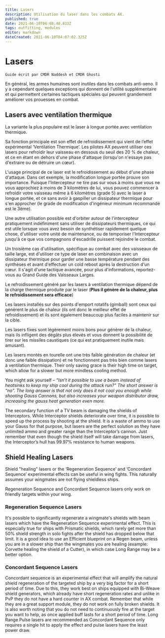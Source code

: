 ```yaml
---
title: Lasers
description: Utilisation du laser dans les combats AX.
published: true
date: 2021-06-10T06:08:40.833Z
tags: outfitting, modules
editor: markdown
dateCreated: 2021-06-10T04:07:02.325Z
---
```


# Lasers
`Guide écrit par CMDR Naddesh et CMDR Ghosti`

En général, les armes humaines sont inutiles dans les combats anti-xeno. Il y a cependant quelques exceptions qui donnent de l'utilité supplémentaire et qui permettent certaines tactiques spéciales qui peuvent grandement améliorer vos prouesses en combat.

## Lasers avec ventilation thermique

La variante la plus populaire est le laser à longue portée avec ventilation thermique.

Sa fonction principale est son effet de refroidissement qui vient de l’effet expérimental ‘Ventilation Thermique’. Les pilotes AX peuvent utiliser ces lasers pour refroidir leur vaisseau en dessous du seuil des 20 % de chaleur, et ce en étant en dehors d'une phase d'attaque (lorsqu'on n'essaye pas d'extraire ou de détruire un cœur).

L'usage principal de ce laser est le refroidissement au début d'une phase d'attaque. Dans cet exemple, la modification longue portée prouve son importance. Puisque l'Intercepteur ne tire pas sur vous à moins que vous ne vous approchiez à moins de 3 kilomètres de lui, vous pouvez commencer à refroidir votre vaisseau même à 6 kilomètres (grade 5) avec le laser à longue portée, et ce sans avoir à gaspiller un dissipateur thermique pour s'en approcher (le grade de modification d'ingénieur minimum recommandé est le 3ème).

Une autre utilisation possible est d'orbiter autour de l'intercepteur pratiquement indéfiniment sans utiliser de dissipateurs thermiques, ce qui est utile lorsque vous avez besoin de synthétiser rapidement quelque chose, d'utiliser votre unité de maintenance, ou de temporiser l'Intercepteur jusqu'à ce que vos compagnons d'escadrille puissent rejoindre le combat.

Un troisième cas d'utilisation, spécifique au combat avec des vaisseaux de taille large, est d'utiliser ce type de laser en combinaison avec un dissipateur thermique pour garder une basse température pendant des synthèses et avant d'effectuer un cold reboot après la destruction d'un cœur. Il s'agit d'une tactique avancée, pour plus d'informations, reportez-vous au Grand Guide des Vaisseaux Larges.

Le refroidissement généré par les lasers à ventilation thermique dépend de la charge thermique produite par le laser (**Plus il génère de la chaleur, plus le refroidissement sera efficace**)

Les lasers installés sur des points d'emport rotatifs (gimball) sont ceux qui génèrent le plus de chaleur (ils ont donc le meilleur effet de refroidissement) et ils sont également beaucoup plus faciles à maintenir sur la cible.

Les lasers fixes sont légèrement moins bons pour générer de la chaleur, mais ils infligent des dégâts plus élevés et vous donnent la possibilité de tirer sur les missiles caustiques (ce qui est pratiquement inutile mais amusant).

Les lasers montés en tourelle ont une très faible génération de chaleur (et donc une faible dissipation) et ne fonctionnent pas très bien comme lasers à ventilation thermique. Their only saving grace is their high time on target, which allow for a slower but more mindless cooling method.

You might ask yourself – *“Isn’t it possible to use a beam instead of heatsinks to keep my ship cool during the attack run?” The short answer is “no”. The long answer is that not only does it not cool you enough while shooting Gauss Cannons, but also increases your weapon distributor draw, increasing the gauss heat generation even more.*

The secondary function of a TV beam is damaging the shields of Interceptors. While Interceptor shields deteriorate over time, it is possible to speed up the process by shooting at the shield. It is a waste of ammo to use your Gauss for that purpose, but lasers are the perfect solution as they have unlimited ammo and greater range than the Interceptor’s cannon. Just remember that even though the shield itself will take damage from lasers, the Interceptor’s hull has 99.97% resistance to human weapons.

## Shield Healing Lasers

Shield "healing" lasers or the ‘Regeneration Sequence’ and ‘Concordant Sequence’ experimental effects can be useful in wing fights. This naturally assumes your wingmates are not flying shieldless ships.

Regeneration Sequence and Concordant Sequence lasers only work on friendly targets within your wing.

### Regeneration Sequence Lasers
It's possible to significantly regenerate a wingmate's shields with beam lasers which have the Regeneration Sequence experimental effect. This is especially true for ships with Prismatic shields, which rarely get more than 50% shield strength in solo fights after the shield has dropped below that limit. It is a good idea to use an Efficient blueprint on a Regen beam, unless you are in a slower ship than the wingmates you are healing (example: Corvette healing the shield of a Cutter), in which case Long Range may be a better option.

### Concordant Sequence Lasers
Concordant sequence is an experimental effect that will amplify the natural shield regeneration of the targeted ship by a very big factor for a short period of time. Due to this, they work best on ships equipped with Bi-Weave shield generators, which already have short regeneration rates and unlike in PvP they do not have a hard counter in AX combat. Remember that while they are a great support module, they do not work on fully broken shields. It is also worth noting that you do not need to continuously fire at the target you want to help, as once applied buff lasts for a short period of time. Long Range Pulse lasers are recommended as Concordant Sequence only requires a single hit to apply the effect and pulse lasers have the least power draw.